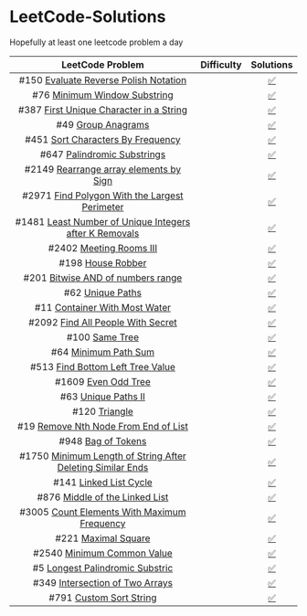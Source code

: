# LeetCode-Solutions
Hopefully at least one leetcode problem a day

<!--
Problem Template
| # [](https://leetcode.com/problems/) | ![< Badge>](https://img.shields.io/badge/-Easy-green) |[:white_check_mark:]()|

Badges:
![<Easy Badge>](https://img.shields.io/badge/-Easy-green)
![<Medium Badge>](https://img.shields.io/badge/-Medium-yellow)
![<Hard Badge>](https://img.shields.io/badge/-Hard-red)

Check Mark
[:white_check_mark:]()

Cross Mark
[:x:]()
 -->


| LeetCode Problem | Difficulty | Solutions |
| :---: | :---: | :---: |
| #150 [Evaluate Reverse Polish Notation](https://leetcode.com/problems/evaluate-reverse-polish-notation) | ![<Medium Badge>](https://img.shields.io/badge/-Medium-yellow) |[:white_check_mark:  ](solutions/p150.cpp)|
| #76 [Minimum Window Substring](https://leetcode.com/problems/minimum-window-substring) | ![<Hard Badge>](https://img.shields.io/badge/-Hard-red) |[:white_check_mark:](solutions/p76.cpp) |
| #387 [First Unique Character in a String](https://leetcode.com/problems/first-unique-character-in-a-string) | ![<Easy Badge>](https://img.shields.io/badge/-Easy-green) |[:white_check_mark:](solutions/p387.cpp) |
| #49 [Group Anagrams](https://leetcode.com/problems/group-anagrams) | ![<Medium Badge>](https://img.shields.io/badge/-Medium-yellow) |[:white_check_mark:](solutions/p47.cpp)|
| #451 [Sort Characters By Frequency](https://leetcode.com/problems/sort-characters-by-frequency) | ![<Medium Badge>](https://img.shields.io/badge/-Medium-yellow) |[:white_check_mark:](solutions/p451.cpp)|
| #647 [Palindromic Substrings](https://leetcode.com/problems/palindromic-substrings) | ![<Medium Badge>](https://img.shields.io/badge/-Medium-yellow) |[:white_check_mark:](solutions/p647.cpp)|
| #2149 [Rearrange array elements by Sign](https://leetcode.com/problems/rearrange-array-elements-by-sign) | ![<Medium Badge>](https://img.shields.io/badge/-Medium-yellow) |[:white_check_mark:](solutions/p2149.cpp)|
| #2971 [Find Polygon With the Largest Perimeter](https://leetcode.com/problems/find-polygon-with-the-largest-perimeter) | ![<Medium Badge>](https://img.shields.io/badge/-Medium-yellow) |[:white_check_mark:](solutions/p2971.cpp)|
| #1481 [Least Number of Unique Integers after K Removals](https://leetcode.com/problems/least-number-of-unique-integers-after-k-removals) | ![<Medium Badge>](https://img.shields.io/badge/-Medium-yellow) |[:white_check_mark:](solutions/p1481.cpp)|
| #2402 [Meeting Rooms III](https://leetcode.com/problems/meeting-rooms-iii) | ![<Hard Badge>](https://img.shields.io/badge/-Hard-red) |[:white_check_mark:](solutions/p2402.cpp)|
| #198 [House Robber](https://leetcode.com/problems/house-robber) | ![<Medium Badge>](https://img.shields.io/badge/-Medium-yellow) |[:white_check_mark:](solutions/p198.cpp)|
| #201 [Bitwise AND of numbers range](https://leetcode.com/problems/bitwise-and-of-numbers-range) | ![<Medium Badge>](https://img.shields.io/badge/-Medium-yellow) |[:white_check_mark:](solutions/p201.cpp)|
| #62 [Unique Paths](https://leetcode.com/problems/unique-paths) | ![<Medium Badge>](https://img.shields.io/badge/-Medium-yellow) |[:white_check_mark:](solutions/p62.cpp)|
| #11 [Container With Most Water](https://leetcode.com/problems/container-with-most-water) | ![<Medium Badge>](https://img.shields.io/badge/-Medium-yellow) |[:white_check_mark:](solutions/p11.cpp)|
| #2092 [Find All People With Secret](https://leetcode.com/problems/find-all-people-with-secret) | ![<Hard Badge>](https://img.shields.io/badge/-Hard-red) |[:white_check_mark:](solutions/p2092.cpp)|
| #100 [Same Tree](https://leetcode.com/problems/same-tree) | ![<Easy Badge>](https://img.shields.io/badge/-Easy-green) |[:white_check_mark:](solutions/p100.cpp)|
| #64 [Minimum Path Sum](https://leetcode.com/problems/minimum-path-sum) | ![<Medium Badge>](https://img.shields.io/badge/-Medium-yellow) |[:white_check_mark:](solutions/p64.cpp)|
| #513 [Find Bottom Left Tree Value](https://leetcode.com/problems/find-bottom-left-tree-value) | ![<Medium Badge>](https://img.shields.io/badge/-Medium-yellow) |[:white_check_mark:](solutions/p513.cpp)|
| #1609 [Even Odd Tree](https://leetcode.com/problems/even-odd-tree) | ![<Medium Badge>](https://img.shields.io/badge/-Medium-yellow) |[:white_check_mark:](solutions/p1609.cpp)|
| #63 [Unique Paths II](https://leetcode.com/problems/unique-paths-ii) | ![<Medium Badge>](https://img.shields.io/badge/-Medium-yellow) |[:white_check_mark:](solutions/p63.cpp)|
| #120 [Triangle](https://leetcode.com/problems/triangle) | ![<Medium Badge>](https://img.shields.io/badge/-Medium-yellow) |[:white_check_mark:](solutions/p120.cpp)|
| #19 [Remove Nth Node From End of List](https://leetcode.com/problems/remove-nth-node-from-end-of-list) | ![<Medium Badge>](https://img.shields.io/badge/-Medium-yellow) |[:white_check_mark:](solutions/p19.cpp)|
| #948 [Bag of Tokens](https://leetcode.com/problems/bag-of-tokens) | ![<Medium Badge>](https://img.shields.io/badge/-Medium-yellow) |[:white_check_mark:](solutions/p948.cpp)|
| #1750 [Minimum Length of String After Deleting Similar Ends](https://leetcode.com/problems/minimum-length-of-string-after-deleting-similar-ends) | ![<Medium Badge>](https://img.shields.io/badge/-Medium-yellow) |[:white_check_mark:](solutions/p1750.cpp)|
| #141 [Linked List Cycle](https://leetcode.com/problems/linked-list-cycle) | ![<Easy Badge>](https://img.shields.io/badge/-Easy-green) |[:white_check_mark:](solutions/p141.cpp)|
| #876 [Middle of the Linked List](https://leetcode.com/problems/middle-of-the-linked-list) | ![<Easy Badge>](https://img.shields.io/badge/-Easy-green) |[:white_check_mark:](solutions/p876.cpp)|
| #3005 [Count Elements With Maximum Frequency](https://leetcode.com/problems/count-elements-with-maximum-frequency) | ![<Easy Badge>](https://img.shields.io/badge/-Easy-green) |[:white_check_mark:](solutions/p3005.cpp)|
| #221 [Maximal Square](https://leetcode.com/problems/) | ![<Medium Badge>](https://img.shields.io/badge/-Medium-yellow) |[:white_check_mark:](solutions/p221.cpp)|
| #2540 [Minimum Common Value](https://leetcode.com/problems/minimum-common-value) | ![<Easy Badge>](https://img.shields.io/badge/-Easy-green) |[:white_check_mark:](solutions/p2540.cpp)|
| #5 [Longest Palindromic Substric](https://leetcode.com/problems/longest-palindromic-substring) | ![<Medium Badge>](https://img.shields.io/badge/-Medium-yellow) |[:white_check_mark:](solutions/p5.cpp)|
| #349 [Intersection of Two Arrays](https://leetcode.com/problems/intersection-of-two-arrays) | ![<Easy Badge>](https://img.shields.io/badge/-Easy-green) |[:white_check_mark:](solutions/p349.cpp)|
| #791 [Custom Sort String](https://leetcode.com/problems/custom-sort-string) | ![<Medium Badge>](https://img.shields.io/badge/-Medium-yellow) |[:white_check_mark:](solutions/p791.cpp)|
